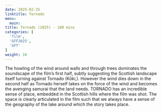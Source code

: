 ```yaml
---
date: 2025-02-25
linktitle: Tornado
menu:
  main:
title: Tornado (2025) - 100 mins
categories: [
  'film',
  'GFF2025',
  'GFT'
]
weight: 10
---
```


The howling of the wind around walls and through trees dominates the soundscape of the film’s first half, subtly suggesting the Scottish landscape itself turning against Tornado (Kōki,). However the wind dies down in the second half as Tornado herself takes on the force of the wind and becomes the avenging samurai that the land needs. TORNADO has an incredible sense of place, embedded in the Scottish hills where the film was shot. The space is clearly articulated in the film such that we always have a sense of the geography of the lake around which the story takes place.
